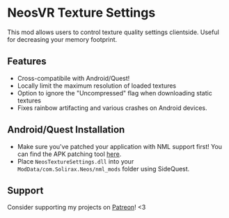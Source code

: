 # NeosVR Texture Settings

This mod allows users to control texture quality settings clientside. Useful for decreasing your memory footprint.

## Features
- Cross-compatibile with Android/Quest!
- Locally limit the maximum resolution of loaded textures
- Option to ignore the "Uncompressed" flag when downloading static textures
- Fixes rainbow artifacting and various crashes on Android devices.

## Android/Quest Installation
- Make sure you've patched your application with NML support first! You can find the APK patching tool [here](https://github.com/Raemien/NeosAPKPatchingTool).
- Place `NeosTextureSettings.dll` into your `ModData/com.Solirax.Neos/nml_mods` folder using SideQuest.

## Support
Consider supporting my projects on [Patreon](https://patreon.com/raemien)! <3